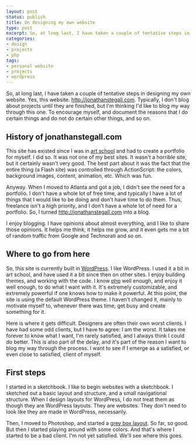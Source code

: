 ```yaml
---
layout: post
status: publish
title: On designing my own website
type: post
excerpt: So, at long last, I have taken a couple of tentative steps in designing my own website. Yes, this website. http://jonathanstegall.com. Typically, I don't blog about projects until they are finished, but I'm thinking I'd like to blog my way through this one. To encourage myself, and document the reasons that I do certain things and do not do certain other things, and so on.
categories:
- design
- projects
- php
tags:
- personal website
- projects
- wordpress
---
```

So, at long last, I have taken a couple of tentative steps in designing my own website. Yes, this website. http://jonathanstegall.com. Typically, I don't blog about projects until they are finished, but I'm thinking I'd like to blog my way through this one. To encourage myself, and document the reasons that I do certain things and do not do certain other things, and so on.
<h2>History of jonathanstegall.com</h2>
This site has existed since I was in <a href="http://www.academy.edu/">art school</a> and had to create a portfolio for myself. I did so. It was not one of my best sites. It wasn't a horrible site, but it certainly wasn't very good. The best part about it was the fact that the entire thing (a Flash site) was controlled through ActionScript: the colors, background images, content, animation, etc. Which was fun.

Anyway. When I moved to Atlanta and got a job, I didn't see the need for a portfolio. I don't have a whole lot of free time, and typically I have a lot of things that I would like to be doing and don't have time to do them. Thus, freelance isn't a high priority, and I don't have a whole lot of need for a portfolio. So, I turned http://jonathanstegall.com into a blog.

I enjoy blogging. I have opinions about almost everything, and I like to share those opinions. It helps me think, it helps me grow, and it even gets me a bit of random traffic from Google and Technorati and so on.
<h2>Where to go from here</h2>
So, this site is currently built in <a href="http://wordpress.org/">WordPress</a>. I like WordPress. I used it a bit in art school, and have used it a bit since then on other sites. I enjoy building themes, and working with the code. I know <a href="http://php.net/">php</a> well enough, and enjoy it well enough, to do what I want with it. It's extremely customizable, and extremely powerful if one knows how to make it powerful. At this point, the site is using the default WordPress theme. I haven't changed it, mainly to motivate myself to, whenever there was time, get busy and create something for it.

Here is where it gets difficult. Designers are often their own worst clients. I have had some odd clients, but I have to agree: I am the worst. It takes me forever to know what I want, I'm rarely satisfied, and I always think I could do better. This is also part of the delay, and it's part of the reason I want to blog my way through the process. I want to see if I emerge as a satisfied, or even close to satisfied, client of myself.
<h2>First steps</h2>
I started in a sketchbook. I like to begin websites with a sketchbook. I sketched out a basic layout and structure, and a small navigational structure. When I design layouts for WordPress, I do not treat them as though they are WordPress layouts. They are websites. They don't need to look like they are made in WordPress, necessarily.

Then, I moved to Photoshop, and started a <a href="http://www.jasonsantamaria.com/archive/2004/05/24/grey_box_method.php">grey box layout</a>. So far, so good. But then I started playing around with some colors. And that's where I started to be a bad client. I'm not yet satisfied. We'll see where this goes.
